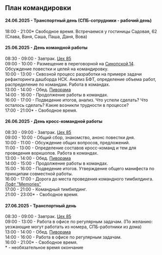 ## План командировки
#### 24.06.2025 - Транспортный день (СПБ-сотрудники - рабочий день)
18:00 - 21:00* Свободное время. Встречаемся у гостиницы Садовая, 62 (Слава, Ваня, Саша, Паша, Даня, Вова)
#### 25.06.2025 - День командной работы
08:30 - 09:00 - Завтрак. [Цех 85](https://yandex.ru/maps/-/CHW~FZIF)  
09:00 - 10:00 - Размещение в переговорной на [Синопской,14](https://yandex.ru/maps/-/CHcIFD~4). Обсуждение повестки и целей на командировку.  
10:00 - 13:00 - Сквозной процесс разработки на примере задачи рефакторинга дашборда НСК. Анализ БФТ, определение объема работ, распределение по командам. Работа в командах.  
13:00 - 14:00 - Обед. [Пиворама](https://yandex.ru/maps/-/CHcIyH4g)  
14:00 - 16:00 - Продолжение работы в командах.  
16:00 - 17:00 - Подведение итогов, анализ. Что успели сделать? Что осталось сделать? Какие возникли трудности в процессе?  
17:00 - 21:00* - Свободное время.  
#### 26.06.2025 - День кросс-командной работы
08:30 - 09:00 - Завтрак. [Цех 85](https://yandex.ru/maps/-/CHW~FZIF)  
09:00 - 10:00 - Общий сбор, знакомство, анонс повестки дня.  
10:00 - 11:00 - Обсуждение общих вопросов, предложений.  
11:00 - 13:00 - Определение составов кросс-команд и тем для проведения воркшопов. Работа в командах.  
13:00 - 14:00 - Обед. [Пиворама](https://yandex.ru/maps/-/CHcIyH4g)  
14:00 - 15:00 - Продолжение работы в командах.  
15:00 - 16:00 - Подведение итогов. Утверждение общего манифеста по принципам совместной работы.  
16:00 - 17:00 - Дорога до места проведения командного тимбилдинга. [Лофт "Memories"](https://yandex.ru/maps/-/CHcIRE9m)  
17:00 - 21:00 - Командный тимбилдинг.  
21:00 - 23:00* - Свободное время.  
#### 27.06.2025 - Транспортный день
08:30 - 09:00 - Завтрак. [Цех 85](https://yandex.ru/maps/-/CHW~FZIF)  
09:00 - 13:00 - Работа в офисе по регулярным задачам. (По желанию: уезжающие могут работать из номера, СПБ-работники из дома)  
13:00 - 14:00 - Обед. [Пиворама](https://yandex.ru/maps/-/CHcIyH4g)  
14:00 - 16:00 - Работа в офисе по регулярным задачам.  
16:00 - 21:00* - Свободное время.  
\* - необязательное время окончание


